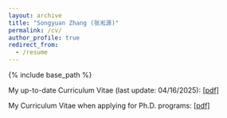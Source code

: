 ```yaml
---
layout: archive
title: "Songyuan Zhang (张凇源)"
permalink: /cv/
author_profile: true
redirect_from:
  - /resume
---
```


{% include base_path %}

My up-to-date Curriculum Vitae (last update: 04/16/2025): [[pdf]](https://syzhang092218-source.github.io/files/CV/CV_Songyuan_Zhang.pdf)

My Curriculum Vitae when applying for Ph.D. programs: [[pdf]](https://syzhang092218-source.github.io/files/CV_Songyuan_Zhang_PhD.pdf)
